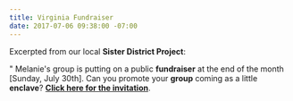 ```yaml
---
title: Virginia Fundraiser
date: 2017-07-06 09:38:00 -07:00
---
```


Excerpted from our local **Sister District Project**:

" Melanie's group is putting on a public **fundraiser** at the end of the month [Sunday, July 30th].  Can you promote your **group** coming as a little **enclave**?  [**Click here for the invitation**](http://evite.me/bQ4vh314bU).  